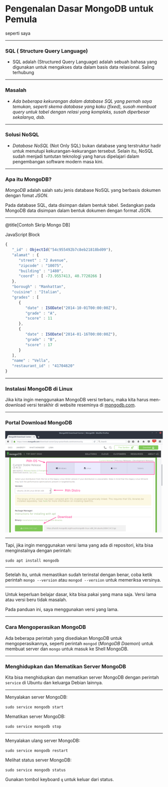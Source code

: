 # Pengenalan Dasar MongoDB untuk Pemula

seperti saya

---

### SQL ( Structure Query Language)

- SQL adalah (Structured Query Language) adalah sebuah bahasa yang digunakan untuk mengakses data dalam basis data relasional. Saling terhubung

---

### Masalah

- _Ada beberapa kekurangan dalam database SQL yang pernah saya temukan, seperti skema database yang kaku (fixed), susah membuat query untuk tabel dengan relasi yang kompleks, susah diperbesar sekalanya, dsb._

---

### Solusi NoSQL

- _Database NoSQL_ (Not Only SQL) bukan database yang terstruktur hadir untuk menutupi kekurangan-kekurangan tersebut. Selain itu, NoSQL sudah menjadi tuntutan teknologi yang harus dipelajari dalam pengembangan software modern masa kini.

---

### Apa itu MongoDB?

_MongoDB_ adalah salah satu jenis database NoSQL yang berbasis dokumen dengan fomat _JSON_.

Pada database SQL, data disimpan dalam bentuk tabel. Sedangkan pada MongoDB data disimpan dalam bentuk dokumen dengan format JSON.

---

@title[Contoh Skrip Mongo DB]

<p><span class="slide-title">JavaScript Block</span></p>

```javascript
{
   "_id" : ObjectId("54c955492b7c8eb21818bd09"),
   "alamat" : {
      "street" : "2 Avenue",
      "zipcode" : "10075",
      "building" : "1480",
      "coord" : [ -73.9557413, 40.7720266 ]
   },
   "borough" : "Manhattan",
   "cuisine" : "Italian",
   "grades" : [
      {
         "date" : ISODate("2014-10-01T00:00:00Z"),
         "grade" : "A",
         "score" : 11
      },
      {
         "date" : ISODate("2014-01-16T00:00:00Z"),
         "grade" : "B",
         "score" : 17
      }
   ],
   "name" : "Vella",
   "restaurant_id" : "41704620"
}
```

---

### Instalasi MongoDB di Linux

Jika kita ingin menggunakan MongoDB versi terbaru, maka kita harus men-download versi terakhir di website reseminya di [mongodb.com](https://www.mongodb.com/download-center).

---

### Portal Download MongoDB

![Gambar MonggoDB](img/website-mongodb.png)

---

Tapi, jika ingin menggunakan versi lama yang ada di repositori, kita bisa menginstalnya dengan perintah:

`sudo apt install mongodb`

---

Setelah itu, untuk memastikan sudah terinstal dengan benar, coba ketik perintah `mongo --version` atau `mongod --version` untuk memeriksa versinya.

---

Untuk keperluan belajar dasar, kita bisa pakai yang mana saja. Versi lama atau versi beru tidak masalah.

Pada panduan ini, saya menggunakan versi yang lama.

---

### Cara Mengoperasikan MongoDB

Ada beberapa perintah yang disediakan MongoDB untuk mengoperasikannya, seperti perintah `mongod` (_MongoDB Daemon_) untuk membuat server dan `mongo` untuk masuk ke Shell MongoDB.

---

### Menghidupkan dan Mematikan Server MongoDB

Kita bisa menghidupkan dan mematikan server MongoDB dengan perintah `service` di Ubuntu dan keluarga Debian lainnya.

---

Menyalakan server MongoDB:

`sudo service mongodb start`

Mematikan server MongoDB:

`sudo service mongodb stop`

---

Menyalakan ulang server MongoDB:

`sudo service mongodb restart`

Melihat status server MongoDB:

`sudo service mongodb status`

Gunakan tombol keyboard `q` untuk keluar dari status.
